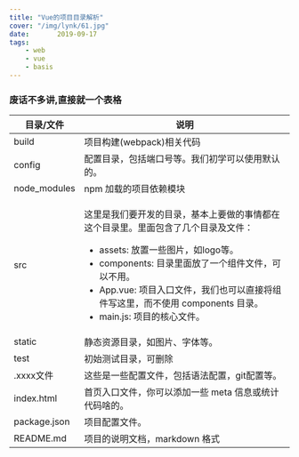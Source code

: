 ```yaml
---
title: "Vue的项目目录解析"
cover: "/img/lynk/61.jpg"
date:       2019-09-17
tags:
	- web
	- vue
	- basis
---
```


### 废话不多讲,直接就一个表格

<table class="reference">
<thead>
<tr>
  <th>目录/文件</th>
  <th>说明</th>
</tr>
</thead>
<tbody><tr>
  <td>build</td>
  <td>项目构建(webpack)相关代码</td>
</tr>
<tr>
  <td>config</td>
  <td>配置目录，包括端口号等。我们初学可以使用默认的。</td>
</tr>
<tr>
  <td>node_modules</td>
  <td>npm 加载的项目依赖模块</td>
</tr>
<tr>
  <td>src</td>
  <td><p>这里是我们要开发的目录，基本上要做的事情都在这个目录里。里面包含了几个目录及文件：</p>
  <ul>
  <li>assets: 放置一些图片，如logo等。</li>
  <li>components: 目录里面放了一个组件文件，可以不用。</li>
  <li>App.vue: 项目入口文件，我们也可以直接将组件写这里，而不使用 components 目录。</li>
  <li>main.js: 项目的核心文件。</li>
  </ul>
  </td>
</tr>
<tr>
  <td>static</td>
  <td>静态资源目录，如图片、字体等。</td>
</tr>
<tr>
  <td>test</td>
  <td>初始测试目录，可删除</td>
</tr>
<tr>
  <td>.xxxx文件</td>
  <td>这些是一些配置文件，包括语法配置，git配置等。</td>
</tr>
<tr>
  <td>index.html</td>
  <td>首页入口文件，你可以添加一些 meta 信息或统计代码啥的。</td>
</tr>
<tr>
  <td>package.json</td>
  <td>项目配置文件。</td>
</tr>
<tr>
  <td>README.md</td>
  <td>项目的说明文档，markdown 格式</td>
</tr>
</tbody></table>